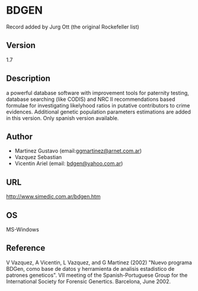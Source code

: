 # BDGEN
Record added by Jurg Ott (the original Rockefeller list)

## Version
1.7

## Description
a powerful database software with improvement tools for paternity testing, database searching (like CODIS) and NRC II recommendations based formulae for investigating likelyhood ratios in putative contributors to crime evidences. Additional genetic population parameters estimations are added in this version. Only spanish version available.

## Author
* Martinez Gustavo (email:ggmartinez@arnet.com.ar)
* Vazquez Sebastian
* Vicentin Ariel (email: bdgen@yahoo.com.ar)

## URL
http://www.simedic.com.ar/bdgen.htm

## OS
MS-Windows

## Reference
V Vazquez, A Vicentin, L Vazquez, and G Martinez (2002) "Nuevo programa BDGen, como base de datos y herramienta de analisis estadistico de patrones geneticos". VII meeting of the Spanish-Portuguese Group for the International Society for Forensic Genertics. Barcelona, June 2002.